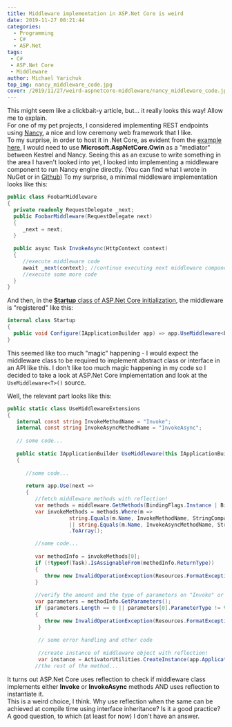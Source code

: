```yaml
---
title: Middleware implementation in ASP.Net Core is weird  
date: 2019-11-27 08:21:44  
categories:
  - Programming
  - C#
  - ASP.Net
tags: 
 - C# 
 - ASP.Net Core
 - Middleware
author: Michael Yarichuk
top_img: nancy_middleware_code.jpg
cover: /2019/11/27/weird-aspnetcore-middleware/nancy_middleware_code.jpg
---
```

This might seem like a clickbait-y article, but... it really looks this way! Allow me to explain.  
For one of my pet projects, I considered implementing REST endpoints using [Nancy](http://nancyfx.org/), a nice and low ceremony web framework that I like.  
To my surprise, in order to host it in .Net Core, as evident from the [example here](https://github.com/NancyFx/Nancy/tree/master/samples/Nancy.Demo.Hosting.Kestrel), I would need to use **Microsoft.AspNetCore.Owin** as a "mediator" between Kestrel and Nancy. Seeing this as an excuse to write something in the area I haven't looked into yet, I looked into implementing a middleware component to run Nancy engine directly.  (You can find what I wrote in NuGet or in [Github](https://github.com/myarichuk/Nancy.Hosting.Kestrel))
To my surprise, a minimal middleware implementation looks like this:  
```cs
public class FoobarMiddleware
{
  private readonly RequestDelegate _next;
  public FoobarMiddleware(RequestDelegate next)
  {
     _next = next;
  }
  
  public async Task InvokeAsync(HttpContext context)
  {
     //execute middleware code     
     await _next(context); //continue executing next middleware components
     //execute some more code
  }
}
```
And then, in the [**Startup** class of ASP.Net Core initialization](https://docs.microsoft.com/en-us/aspnet/core/fundamentals/startup), the middleware is "registered" like this:  
```cs
internal class Startup
{
  public void Configure(IApplicationBuilder app) => app.UseMiddleware<FoobarMiddleware>();
}
```
This seemed like too much "magic" happening - I would expect the middleware class to be required to implement abstract class or interface in an API like this. I don't like too much magic happening in my code so I decided to take a look at ASP.Net Core implementation and look at the  ``UseMiddleware<T>()`` source.  

Well, the relevant part looks like this:
```cs
public static class UseMiddlewareExtensions
{
   internal const string InvokeMethodName = "Invoke";
   internal const string InvokeAsyncMethodName = "InvokeAsync";
   
   // some code...
        
   public static IApplicationBuilder UseMiddleware(this IApplicationBuilder app, Type middleware, params object[] args)
   {
        
      //some code...
            
      return app.Use(next =>
      {
         //fetch middleware methods with reflection!
         var methods = middleware.GetMethods(BindingFlags.Instance | BindingFlags.Public);
         var invokeMethods = methods.Where(m =>
                    string.Equals(m.Name, InvokeMethodName, StringComparison.Ordinal)
                    || string.Equals(m.Name, InvokeAsyncMethodName, StringComparison.Ordinal))
                    .ToArray();

         //some code...           
         
         var methodInfo = invokeMethods[0];
         if (!typeof(Task).IsAssignableFrom(methodInfo.ReturnType))
         {
            throw new InvalidOperationException(Resources.FormatException_UseMiddlewareNonTaskReturnType(InvokeMethodName, InvokeAsyncMethodName, nameof(Task)));
         }
         
         //verify the amount and the type of parameters on "Invoke" or "InvokeAsync"
         var parameters = methodInfo.GetParameters();
         if (parameters.Length == 0 || parameters[0].ParameterType != typeof(HttpContext))
         {
            throw new InvalidOperationException(Resources.FormatException_UseMiddlewareNoParameters(InvokeMethodName, InvokeAsyncMethodName, nameof(HttpContext)));
          }
          
          // some error handling and other code
          
          //create instance of middleware object with reflection!
          var instance = ActivatorUtilities.CreateInstance(app.ApplicationServices, middleware, ctorArgs);
         //the rest of the method...
```
It turns out ASP.Net Core uses reflection to check if middleware class implements either **Invoke** or **InvokeAsync** methods AND uses reflection to instantiate it.  
This is a weird choice, I think. Why use reflection when the same can be achieved at compile time using interface inheritance? Is it a good practice? A good question, to which (at least for now) I don't have an answer.